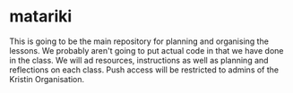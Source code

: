 # matariki
This is going to be the main repository for planning and organising the lessons.
We probably aren't going to put actual code in that we have done in the class.
We will ad resources, instructions as well as planning and reflections on each class.
Push access will be restricted to admins of the Kristin Organisation.
